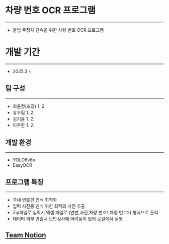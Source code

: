 # 차량 번호 OCR 프로그램
- - -
- 불법 주정차 단속을 위한 차량 번호 OCR 프로그램

# 개발 기간
- - -
- 2025.3 ~ 

## 팀 구성
- - -
- 최윤정(조장)
  1. 
  2. 
- 유우림
  1. 
  2. 
- 김기윤
  1. 
  2. 
- 이주환
  1. 
  2. 

## 개발 환경
- - -
- YOLO8v8s
- EasyOCR

## 프로그램 특징
- - -
- 국내 번호판 인식 최적화
- 입력 사진중 인식 위한 최적의 사진 추출
- Zip파일로 입력시 엑셀 파일로 (연번,사진,차량 번호1,차량 번호2) 형식으로 출력
- 데이터 외부 반출시 보안검사에 어려움이 있어 로컬에서 실행
## [ Team Notion ](https://www.notion.so/OCR-1bb5cdba866b80b9be30c3df0378eaad) ##


